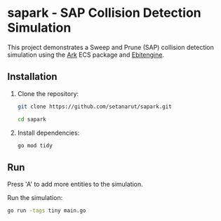 # sapark - SAP Collision Detection Simulation

This project demonstrates a Sweep and Prune (SAP) collision detection simulation using the [Ark](https://github.com/mlange-42/ark) ECS package and [Ebitengine](https://github.com/hajimehoshi/ebiten).

## Installation

1. Clone the repository:
    ```sh
    git clone https://github.com/setanarut/sapark.git
    ```
    ```sh
    cd sapark
    ```

2. Install dependencies:
    ```sh
    go mod tidy
    ```

## Run

Press 'A' to add more entities to the simulation.

Run the simulation:
```sh
go run -tags tiny main.go
```
